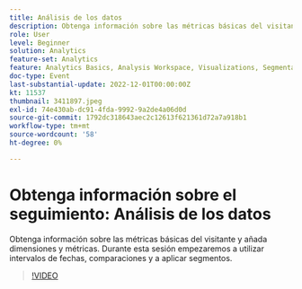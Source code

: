 ```yaml
---
title: Análisis de los datos
description: Obtenga información sobre las métricas básicas del visitante y añada dimensiones y métricas. Durante esta sesión empezaremos a utilizar intervalos de fechas, comparaciones y a aplicar segmentos.
role: User
level: Beginner
solution: Analytics
feature-set: Analytics
feature: Analytics Basics, Analysis Workspace, Visualizations, Segmentation, Metrics
doc-type: Event
last-substantial-update: 2022-12-01T00:00:00Z
kt: 11537
thumbnail: 3411897.jpeg
exl-id: 74e430ab-dc91-4fda-9992-9a2de4a06d0d
source-git-commit: 1792dc318643aec2c12613f621361d72a7a918b1
workflow-type: tm+mt
source-wordcount: '58'
ht-degree: 0%

---
```


# Obtenga información sobre el seguimiento: Análisis de los datos

Obtenga información sobre las métricas básicas del visitante y añada dimensiones y métricas. Durante esta sesión empezaremos a utilizar intervalos de fechas, comparaciones y a aplicar segmentos.

>[!VIDEO](https://video.tv.adobe.com/v/3411897/?quality=12&learn=on)
